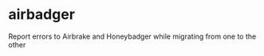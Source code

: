 airbadger
=========

Report errors to Airbrake and Honeybadger while migrating from one to the other

